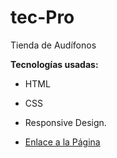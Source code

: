 # tec-Pro

Tienda de Audífonos

**Tecnologías usadas:**

* HTML
* CSS
* Responsive Design.

* [Enlace a la Página]()
